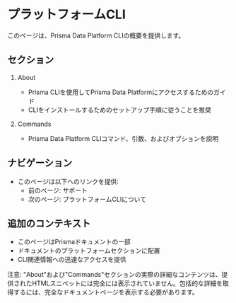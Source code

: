 # プラットフォームCLI

このページは、Prisma Data Platform CLIの概要を提供します。

## セクション
1. About
   - Prisma CLIを使用してPrisma Data Platformにアクセスするためのガイド
   - CLIをインストールするためのセットアップ手順に従うことを推奨

2. Commands
   - Prisma Data Platform CLIコマンド、引数、およびオプションを説明

## ナビゲーション
- このページは以下へのリンクを提供:
  - 前のページ: サポート
  - 次のページ: プラットフォームCLIについて

## 追加のコンテキスト
- このページはPrismaドキュメントの一部
- ドキュメントのプラットフォームセクションに配置
- CLI関連情報への迅速なアクセスを提供

注意: "About"および"Commands"セクションの実際の詳細なコンテンツは、提供されたHTMLスニペットには完全には表示されていません。包括的な詳細を取得するには、完全なドキュメントページを表示する必要があります。
